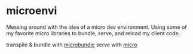 # microenvi

Messing around with the idea of a micro dev environment. Using some of my favorite micro libraries to bundle, serve, and reload my client code.

transpile & bundle with [microbundle](https://github.com/developit/microbundle)
serve with [micro](https://github.com/zeit/micro)
